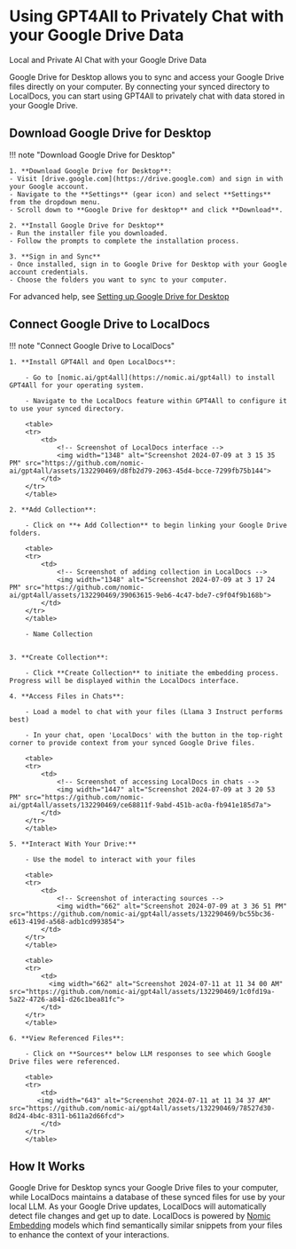 # Using GPT4All to Privately Chat with your Google Drive Data
Local and Private AI Chat with your Google Drive Data

Google Drive for Desktop allows you to sync and access your Google Drive files directly on your computer. By connecting your synced directory to LocalDocs, you can start using GPT4All to privately chat with data stored in your Google Drive.

## Download Google Drive for Desktop

!!! note "Download Google Drive for Desktop"

    1. **Download Google Drive for Desktop**:
    - Visit [drive.google.com](https://drive.google.com) and sign in with your Google account.
    - Navigate to the **Settings** (gear icon) and select **Settings** from the dropdown menu.
    - Scroll down to **Google Drive for desktop** and click **Download**.

    2. **Install Google Drive for Desktop**
    - Run the installer file you downloaded.
    - Follow the prompts to complete the installation process.

    3. **Sign in and Sync**
    - Once installed, sign in to Google Drive for Desktop with your Google account credentials.
    - Choose the folders you want to sync to your computer.

For advanced help, see [Setting up Google Drive for Desktop](https://support.google.com/drive/answer/10838124?hl=en)
## Connect Google Drive to LocalDocs

!!! note "Connect Google Drive to LocalDocs"

    1. **Install GPT4All and Open LocalDocs**:
    
        - Go to [nomic.ai/gpt4all](https://nomic.ai/gpt4all) to install GPT4All for your operating system.
        
        - Navigate to the LocalDocs feature within GPT4All to configure it to use your synced directory.

        <table>
        <tr>
            <td>
                <!-- Screenshot of LocalDocs interface -->
                <img width="1348" alt="Screenshot 2024-07-09 at 3 15 35 PM" src="https://github.com/nomic-ai/gpt4all/assets/132290469/d8fb2d79-2063-45d4-bcce-7299fb75b144">
            </td>
        </tr>
        </table>

    2. **Add Collection**:
    
        - Click on **+ Add Collection** to begin linking your Google Drive folders.

        <table>
        <tr>
            <td>
                <!-- Screenshot of adding collection in LocalDocs -->
                <img width="1348" alt="Screenshot 2024-07-09 at 3 17 24 PM" src="https://github.com/nomic-ai/gpt4all/assets/132290469/39063615-9eb6-4c47-bde7-c9f04f9b168b">
            </td>
        </tr>
        </table>

        - Name Collection


    3. **Create Collection**:
    
        - Click **Create Collection** to initiate the embedding process. Progress will be displayed within the LocalDocs interface.

    4. **Access Files in Chats**:
    
        - Load a model to chat with your files (Llama 3 Instruct performs best)
        
        - In your chat, open 'LocalDocs' with the button in the top-right corner to provide context from your synced Google Drive files.

        <table>
        <tr>
            <td>
                <!-- Screenshot of accessing LocalDocs in chats -->
                <img width="1447" alt="Screenshot 2024-07-09 at 3 20 53 PM" src="https://github.com/nomic-ai/gpt4all/assets/132290469/ce68811f-9abd-451b-ac0a-fb941e185d7a">
            </td>
        </tr>
        </table>

    5. **Interact With Your Drive:**
    
        - Use the model to interact with your files
        
        <table>
        <tr>
            <td>
                <!-- Screenshot of interacting sources -->
                <img width="662" alt="Screenshot 2024-07-09 at 3 36 51 PM" src="https://github.com/nomic-ai/gpt4all/assets/132290469/bc55bc36-e613-419d-a568-adb1cd993854">
            </td>
        </tr>
        </table>

        <table>
        <tr>
            <td>
              <img width="662" alt="Screenshot 2024-07-11 at 11 34 00 AM" src="https://github.com/nomic-ai/gpt4all/assets/132290469/1c0fd19a-5a22-4726-a841-d26c1bea81fc">
            </td>
        </tr>
        </table>
    
    6. **View Referenced Files**:
    
        - Click on **Sources** below LLM responses to see which Google Drive files were referenced.

        <table>
        <tr>
            <td>  
           <img width="643" alt="Screenshot 2024-07-11 at 11 34 37 AM" src="https://github.com/nomic-ai/gpt4all/assets/132290469/78527d30-8d24-4b4c-8311-b611a2d66fcd">
            </td>
        </tr>
        </table>

## How It Works

Google Drive for Desktop syncs your Google Drive files to your computer, while LocalDocs maintains a database of these synced files for use by your local LLM. As your Google Drive updates, LocalDocs will automatically detect file changes and get up to date. LocalDocs is powered by [Nomic Embedding](https://docs.nomic.ai/atlas/capabilities/embeddings) models which find semantically similar snippets from your files to enhance the context of your interactions.
